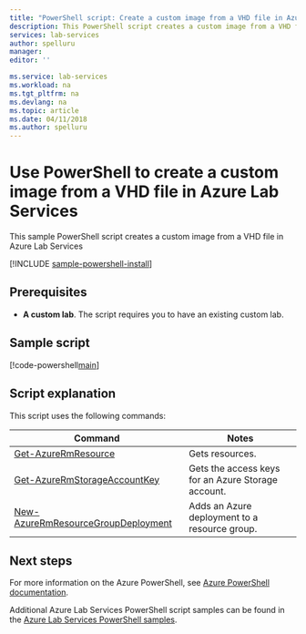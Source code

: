 ```yaml
---
title: "PowerShell script: Create a custom image from a VHD file in Azure Lab Services | Microsoft Docs"
description: This PowerShell script creates a custom image from a VHD file in Azure Lab Services.    
services: lab-services
author: spelluru
manager: 
editor: ''

ms.service: lab-services
ms.workload: na
ms.tgt_pltfrm: na
ms.devlang: na
ms.topic: article
ms.date: 04/11/2018
ms.author: spelluru
---
```


# Use PowerShell to create a custom image from a VHD file in Azure Lab Services

This sample PowerShell script creates a custom image from a VHD file in Azure Lab Services

[!INCLUDE [sample-powershell-install](../../../includes/sample-powershell-install-no-ssh.md)]

## Prerequisites
* **A custom lab**. The script requires you to have an existing custom lab. 

## Sample script

[!code-powershell[main](../../../powershell_scripts/devtest-lab/create-custom-image-from-vhd/create-custom-image-from-vhd.ps1 "Add external user to a custom lab")]

## Script explanation

This script uses the following commands: 

| Command | Notes |
|---|---|
| [Get-AzureRmResource](/powershell/module/azurerm.resources/get-azurermresource) | Gets resources. |
| [Get-AzureRmStorageAccountKey](/powershell/module/azurerm.storage/get-azurermstorageaccountkey) | Gets the access keys for an Azure Storage account. |
| [New-AzureRmResourceGroupDeployment](/powershell/module/azurerm.resources/new-azurermresourcegroupdeployment) | Adds an Azure deployment to a resource group. |

## Next steps

For more information on the Azure PowerShell, see [Azure PowerShell documentation](https://docs.microsoft.com/powershell/).

Additional Azure Lab Services PowerShell script samples can be found in the [Azure Lab Services PowerShell samples](../samples-powershell.md).